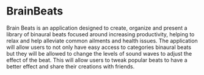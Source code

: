 # BrainBeats

Brain Beats is an application designed to create, organize and
present a library of binaural beats focused around increasing
productivity, helping to relax and help alleviate common
ailments and health issues. The application will allow users to
not only have easy access to categories binaural beats but they
will be allowed to change the levels of sound waves to adjust
the effect of the beat. This will allow users to tweak popular
beats to have a better effect and share their creations with
friends.
